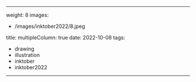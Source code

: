 
---
weight: 8
images:
- /images/inktober2022/8.jpeg

title:
multipleColumn: true
date: 2022-10-08
tags:
- drawing
- illustration
- inktober
- inktober2022
---

